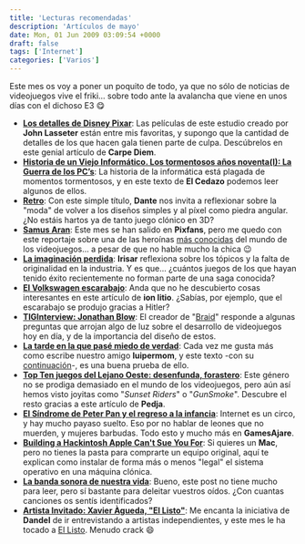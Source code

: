 ```yaml
---
title: 'Lecturas recomendadas'
description: 'Artículos de mayo'
date: Mon, 01 Jun 2009 03:09:54 +0000
draft: false
tags: ['Internet']
categories: ['Varios']
---
```


Este mes os voy a poner un poquito de todo, ya que no sólo de noticias de videojuegos vive el friki... sobre todo ante la avalancha que viene en unos días con el dichoso E3 :yum:

*   [**Los detalles de Disney Pixar**](http://carpediem-dixi.blogspot.com/2009/05/los-detalles-de-disney-pixar.html): Las películas de este estudio creado por **John Lasseter** están entre mis favoritas, y supongo que la cantidad de detalles de los que hacen gala tienen parte de culpa. Descúbrelos en este genial artículo de **Carpe Diem**.
*   [**Historia de un Viejo Informático. Los tormentosos años noventa(I): La Guerra de los PC’s**](http://eltamiz.com/elcedazo/2009/05/18/los-tormentosos-anos-noventa-la-guerra-de-los-pcs/): La historia de la informática está plagada de momentos tormentosos, y en este texto de **El Cedazo** podemos leer algunos de ellos.
*   [**Retro**](http://danteneverdies.wordpress.com/2009/05/27/retro/): Con este simple título, **Dante** nos invita a reflexionar sobre la "moda" de volver a los diseños simples y al píxel como piedra angular. ¿No estáis hartos ya de tanto juego clónico en 3D?
*   [**Samus Aran**](http://www.pixfans.com/samus-aran/): Este mes se han salido en **Pixfans**, pero me quedo con este reportaje sobre una de las heroínas [más conocidas](/20-anos-de-metroid-primera-parte/) del mundo de los videojuegos... a pesar de que no hable mucho la chica :wink:
*   [**La imaginación perdida**](http://vgchannel.net/portal/index.php?option=com_content&view=article&id=182:la-imaginacion-perdida&catid=51:multi&Itemid=64): **Irisar** reflexiona sobre los tópicos y la falta de originalidad en la industria. Y es que... ¿cuántos juegos de los que hayan tenido éxito recientemente no forman parte de una saga conocida?
*   [**El Volkswagen escarabajo**](http://www.ionlitio.com/2009/05/28/el-volkswagen-escarabajo/): Anda que no he descubierto cosas interesantes en este artículo de **ion litio**. ¿Sabías, por ejemplo, que el escarabajo se produjo gracias a Hitler?
*   [**TIGInterview: Jonathan Blow**](http://tigsource.com/articles/2009/05/11/tiginterview-jonathan-blow): El creador de "[Braid](/braid-un-juego-diferente/)" responde a algunas preguntas que arrojan algo de luz sobre el desarrollo de videojuegos hoy en día, y de la importancia del diseño de estos.
*   [**La tarde en la que pasé miedo de verdad**](http://luipermom.wordpress.com/2009/05/11/la-tarde-en-la-que-pase-miedo-de-verdad-1-parte/): Cada vez me gusta más como escribe nuestro amigo **luipermom**, y este texto -con su [continuación](http://luipermom.wordpress.com/2009/05/12/la-tarde-en-la-que-pase-miedo-de-verdad-2-parte/)\-, es una buena prueba de ello.
*   [**Top Ten juegos del Lejano Oeste: desenfunda, forastero**](http://elpixeblogdepedja.com/2009/05/top-ten-juegos-del-lejano-oeste-desenfunda-forastero.html): Este género no se prodiga demasiado en el mundo de los videojuegos, pero aún así hemos visto joyitas como "_Sunset Riders_" o "_GunSmoke_". Descubre el resto gracias a este artículo de **Pedja**.
*   [**El Síndrome de Peter Pan y el regreso a la infancia**](http://www.gamesajare.com/2.0/2009/05/06/el-sindrome-de-peter-pan-y-el-regreso-a-la-infancia/): Internet es un circo, y hay mucho payaso suelto. Eso por no hablar de leones que no muerden, y mujeres barbudas. Todo esto y mucho más en **GamesAjare**.
*   [**Building a Hackintosh Apple Can't Sue You For**](http://www.osnews.com/story/21564/Building_a_Hackintosh_Apple_Can_t_Sue_You_For): Si quieres un **Mac**, pero no tienes la pasta para comprarte un equipo original, aquí te explican como instalar de forma más o menos "legal" el sistema operativo en una máquina clónica.
*   [**La banda sonora de nuestra vida**](http://www.thevideogameculture.com/2009/05/la-banda-sonora-de-nuestra-vida-1.html): Bueno, este post no tiene mucho para leer, pero sí bastante para deleitar vuestros oídos. ¿Con cuantas canciones os sentís identificados?
*   [**Artista Invitado: Xavier Àgueda, "El Listo"**](http://dandel.net/comics/artista-invitado-xavier-agueda-el-listo): Me encanta la iniciativa de **Dandel** de ir entrevistando a artistas independientes, y este mes le ha tocado a [El Listo](http://listocomics.com/). Menudo crack :smile: